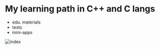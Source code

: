 # My learning path in C++ and C langs
  * edu. materials
  * tests
  * mini-apps

![index](https://user-images.githubusercontent.com/69985852/208511924-83ff5ba4-1295-45d3-9331-35eaf1999d7c.png)

